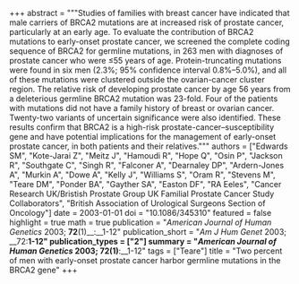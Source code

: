 +++
abstract = """Studies of families with breast cancer have indicated that male carriers of BRCA2 mutations are at increased risk of prostate cancer, particularly at an early age. To evaluate the contribution of BRCA2 mutations to early-onset prostate cancer, we screened the complete coding sequence of BRCA2 for germline mutations, in 263 men with diagnoses of prostate cancer who were ≤55 years of age. Protein-truncating mutations were found in six men (2.3%; 95% confidence interval 0.8%–5.0%), and all of these mutations were clustered outside the ovarian-cancer cluster region. The relative risk of developing prostate cancer by age 56 years from a deleterious germline BRCA2 mutation was 23-fold. Four of the patients with mutations did not have a family history of breast or ovarian cancer. Twenty-two variants of uncertain significance were also identified. These results confirm that BRCA2 is a high-risk prostate-cancer–susceptibility gene and have potential implications for the management of early-onset prostate cancer, in both patients and their relatives."""
authors = ["Edwards SM", "Kote-Jarai Z", "Meitz J", "Hamoudi R", "Hope Q", "Osin P", "Jackson R", "Southgate C", "Singh R", "Falconer A", "Dearnaley DP", "Ardern-Jones A", "Murkin A", "Dowe A", "Kelly J", "Williams S", "Oram R", "Stevens M", "Teare DM", "Ponder BA", "Gayther SA", "Easton DF", "RA Eeles", "Cancer Research UK/Bristish Prostate Group UK Familial Prostate Cancer Study Collaborators", "British Association of Urological Surgeons Section of Oncology"]
date = 2003-01-01
doi = "10.1086/345310"
featured = false
highlight = true
math = true
publication = "*American Journal of Human Genetics* 2003; __72__(1)__:__1-12"
publication_short = "*Am J Hum Genet* 2003; __72:__1-12"
publication_types = ["2"]
summary = "*American Journal of Human Genetics* 2003; __72__(1)__:__1-12"
tags = ["Teare"]
title = "Two percent of men with early-onset prostate cancer harbor germline mutations in the BRCA2 gene"
+++

